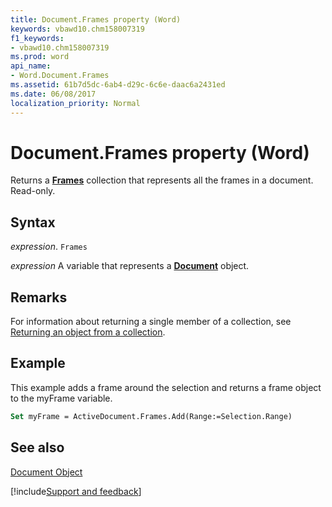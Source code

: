 ```yaml
---
title: Document.Frames property (Word)
keywords: vbawd10.chm158007319
f1_keywords:
- vbawd10.chm158007319
ms.prod: word
api_name:
- Word.Document.Frames
ms.assetid: 61b7d5dc-6ab4-d29c-6c6e-daac6a2431ed
ms.date: 06/08/2017
localization_priority: Normal
---
```



# Document.Frames property (Word)

Returns a  **[Frames](Word.Frames.md)** collection that represents all the frames in a document. Read-only.


## Syntax

_expression_. `Frames`

_expression_ A variable that represents a **[Document](Word.Document.md)** object.


## Remarks

For information about returning a single member of a collection, see [Returning an object from a collection](../word/Concepts/Miscellaneous/returning-an-object-from-a-collection-word.md).


## Example

This example adds a frame around the selection and returns a frame object to the myFrame variable.


```vb
Set myFrame = ActiveDocument.Frames.Add(Range:=Selection.Range)
```


## See also


[Document Object](Word.Document.md)

[!include[Support and feedback](~/includes/feedback-boilerplate.md)]
